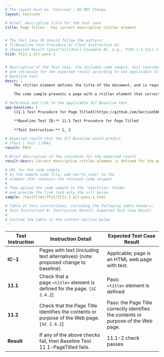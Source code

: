 ```yaml
---
# The layout must be 'testcase'; DO NOT Change
layout: testcase

# Brief, descriptive title for the test case
title: Page Titles - has correct descriptive <title> element


# The Test Case ID should follow the pattern: 
# TC[Baseline Test Procedure #]-[Test Instruction #]-
# [Expected Result (pass/fail/dna)]-[example #], e.g., TC05.1-1-fail-1
tcid: TC11.1-all-pass-1


# Description of the Test Case, the included code sample, test considerations,
# and rationale for the expected result according to the applicable ICT
# Baseline test
descr: | 
    The <title> element defines the title of the document, and is required in all HTML/XHTML documents. This test evaluates the presence of the <title> element on the Web page.

    The code sample presents a page with a <title> element that correctly describes the page content/purpose. A successful test should identify a pass against Baseline Test 11.1-PageTitled.

# Reference and link to the applicable ICT Baseline test
app-baseline: | 
    [11.1 Test Procedure for Page Titled](https://github.com/Section508Coordinators/ICTTestingBaseline/blob/master/11PageTitles.md#111-test-procedure-for-page-titled)

    **Baseline Test ID:** 11.1 Test Procedure for Page Titled
    
    **Test Instruction:** 1, 2

# Expected result that the ICT Baseline would predict
# [Pass | Fail | DNA]
result: PASS

# Brief description of the rationale for the expected result
result-descr: Correct descriptive <title> element is defined for the page.

# URL for the code sample
# In the sample code file, add id="tc_code" to the 
# element that contains the relevant code snippet.
#
# Then upload the code sample to the 'testfiles' folder 
# and provide the link (and only the url) below.
sample: /testfiles/TF11/TC11.1-all-pass-1.html

# Table of test instructions, including the following table headers: 
# Test Instruction #; Instruction Detail; Expected Test Case Result
#
# Include the table in the content section below
---
```

| Test Instruction | Instruction Detail | Expected Test Case Result |
|------------------|--------------------|---------------------------|
| **IC-1** | Pages with text (including text alternatives) (note: proposed change to baseline).| Applicable; page is an HTML web page with text. |
| **11.1** | Check that a page <code>&lt;title&gt;</code> element is defined for the page. `[SC 2.4.2`] | Pass:  <code>&lt;title&gt;</code> element is defined | 
| **11.2** | Check that the Page Title identifies the contents or purpose of the Web page. `[SC 2.4.2`] | Pass: the Page Title correctly identifies the contents or purpose of the Web page. |
| **Result** | If any of the above checks fail, then Baseline Test 11.1-PageTitled fails. | 11.1-2 check passes |